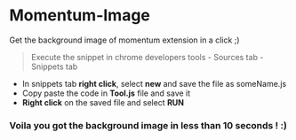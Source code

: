 Momentum-Image
==============

Get the background image of momentum extension in a click ;)
>Execute the snippet in chrome developers tools - Sources tab - Snippets tab

* In snippets tab **right click**, select **new** and save the file as someName.js
* Copy paste the code in **Tool.js** file and save it
* **Right click** on the saved file and select **RUN**

### Voila you got the background image in less than 10 seconds ! :)
